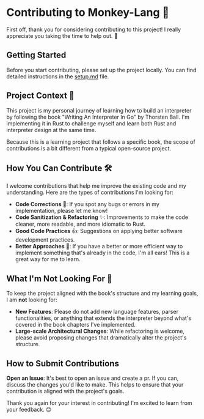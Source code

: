 # Contributing to Monkey-Lang 🐒

First off, thank you for considering contributing to this project! I really appreciate you taking the time to help out. 🙏

## Getting Started

Before you start contributing, please set up the project locally. You can find detailed instructions in the [setup.md](./SETUP.md) file.

## Project Context 📖

This project is my personal journey of learning how to build an interpreter by following the book "Writing An Interpreter In Go" by Thorsten Ball. I'm implementing it in Rust to challenge myself and learn both Rust and interpreter design at the same time.

Because this is a learning project that follows a specific book, the scope of contributions is a bit different from a typical open-source project.

## How You Can Contribute 🛠️

**I** welcome contributions that help me improve the existing code and my understanding. Here are the types of contributions I'm looking for:

*   **Code Corrections** 🐛: If you spot any bugs or errors in my implementation, please let me know!
*   **Code Sanitization & Refactoring** ✨: Improvements to make the code cleaner, more readable, and more idiomatic to Rust.
*   **Good Code Practices** 👍: Suggestions on applying better software development practices.
*   **Better Approaches** 🚀: If you have a better or more efficient way to implement something that's already in the code, I'm all ears! This is a great way for me to learn.

## What I'm Not Looking For 🚫

To keep the project aligned with the book's structure and my learning goals, I am **not** looking for:

*   **New Features**: Please do not add new language features, parser functionalities, or anything that extends the interpreter beyond what's covered in the book chapters I've implemented.
*   **Large-scale Architectural Changes**: While refactoring is welcome, please avoid proposing changes that dramatically alter the project's structure.

## How to Submit Contributions

**Open an Issue**: It's best to open an issue and create a pr. If you can, discuss the changes you'd like to make. This helps to ensure that your contribution is aligned with the project's goals.

Thank you again for your interest in contributing! I'm excited to learn from your feedback. 😊 